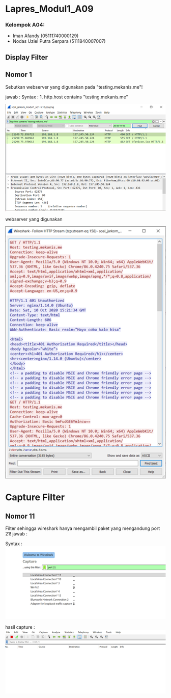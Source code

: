 # Lapres_Modul1_A09

### Kelompok A04:
- Iman Afandy (05111740000129)
- Nodas Uziel Putra Serpara (5111840007007)

## Display Filter
##  Nomor 1

Sebutkan webserver yang digunakan pada "testing.mekanis.me"!

jawab : 
 Syntax : 1.	http.host contains "testing.mekanis.me"
 
 
 <img src="Gambar/nomor1.png" width="600">
 
 webserver yang digunakan 
 
 <img src="Gambar/nomor1_2.png" width="600">
 
 
# Capture Filter

## Nomor 11 

Filter sehingga wireshark hanya mengambil paket yang mengandung port 21!
jawab : 

 Syntax :
 <img src="Gambar/nomor11.png" width="600">
 
 hasil capture : 
 <img src="Gambar/nomor11_2.png" width="600">
 
 
 

